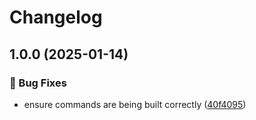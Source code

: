 # Changelog

## 1.0.0 (2025-01-14)

### 🐛 Bug Fixes

- ensure commands are being built correctly ([40f4095](https://github.com/Norgate-AV/NAVDatabase.Amx.DenonDN-500BD/commit/40f40957778628084634943b12cc3647d887348d))
